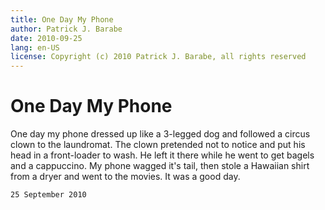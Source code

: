 ```yaml
---
title: One Day My Phone
author: Patrick J. Barabe
date: 2010-09-25
lang: en-US
license: Copyright (c) 2010 Patrick J. Barabe, all rights reserved
---
```


# One Day My Phone

One day my phone dressed up like a 3-legged dog and followed a circus clown to the laundromat. The clown pretended not to notice and put his head in a front-loader to wash. He left it there while he went to get bagels and a cappuccino. My phone wagged it's tail, then stole a Hawaiian shirt from a dryer and went to the movies. It was a good day.

`25 September 2010`

